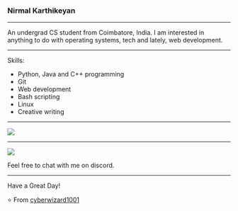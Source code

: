 ### Nirmal Karthikeyan


----

An undergrad CS student from Coimbatore, India. I am interested in anything to do with operating systems, tech and lately, web development. 

-----

Skills:

- Python, Java and C++ programming
- Git
- Web development
- Bash scripting 
- Linux 
- Creative writing 

-----


<a href="https://github.com/cyberwizard1001">
  <img src="https://github-readme-stats.vercel.app/api?username=cyberwizard1001&show_icons=true&hide_border=true" />
</a>


---

<a href="https://github.com/cyberwizard1001">
  <img src="https://github-readme-stats.vercel.app/api/top-langs/?username=cyberwizard1001&layout=compact" />
</a>


Feel free to chat with me on discord.

-----


Have a Great Day!

⭐️ From [cyberwizard1001](https://github.com/cyberwizard1001)
